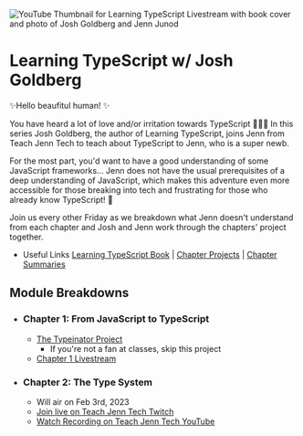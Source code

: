![YouTube Thumbnail for Learning TypeScript Livestream with book cover and photo of Josh Goldberg and Jenn Junod](https://user-images.githubusercontent.com/77285384/213764058-afaee6da-2057-43a6-9e36-f5f5ee467997.png)

# Learning TypeScript w/ Josh Goldberg

✨Hello beaufitul human! ✨

You have heard a lot of love and/or irritation towards TypeScript 🤷🏻‍♀️ In this series Josh Goldberg, the author of Learning TypeScript, joins Jenn from Teach Jenn Tech to teach about TypeScript to Jenn, who is a super newb.

For the most part, you'd want to have a good understanding of some JavaScript frameworks... Jenn does not have the usual prerequisites of a deep understanding of JavaScript, which makes this adventure even more accessible for those breaking into tech and frustrating for those who already know TypeScript! 🤣

Join us every other Friday as we breakdown what Jenn doesn't understand from each chapter and Josh and Jenn work through the chapters' project together. 

- Useful Links [Learning TypeScript Book](https://www.oreilly.com/library/view/learning-typescript/9781098110321/) | [Chapter Projects](https://www.learningtypescript.com/projects) | [Chapter Summaries](https://www.learningtypescript.com/from-javascript-to-typescript) 





## Module Breakdowns
- ### Chapter 1: From JavaScript to TypeScript
  - [The Typeinator Project](https://www.learningtypescript.com/from-javascript-to-typescript/the-typeinator/)
    - If you're not a fan at classes, skip this project 
  - [Chapter 1 Livestream](https://youtu.be/K710B5oMYAU)
- ### Chapter 2: The Type System 
  - Will air on Feb 3rd, 2023
  - [Join live on Teach Jenn Tech Twitch](https://www.twitch.tv/jennjunod)
  - [Watch Recording on Teach Jenn Tech YouTube](https://www.youtube.com/channel/UCOYqYy7ebj5j63TbdGB-Lcg)

